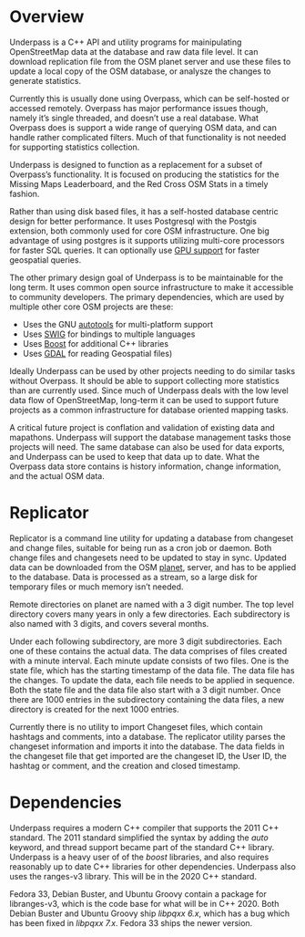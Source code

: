 # Overview

Underpass is a C++ API and utility programs for mainipulating
OpenStreetMap data at the database and raw data file level. It can
download replication file from the OSM planet server and use these
files to update a local copy of the OSM database, or analysze the
changes to generate statistics.

Currently this is usually done using Overpass, which can be
self-hosted or accessed remotely. Overpass has major performance
issues though, namely it’s single threaded, and doesn’t use a real
database. What Overpass does is support a wide range of querying OSM
data, and can handle rather complicated filters. Much of that
functionality is not needed for supporting statistics collection.

Underpass is designed to function as a replacement for a subset of
Overpass’s functionality. It is focused on producing the statistics
for the Missing Maps Leaderboard, and the Red Cross OSM Stats in a
timely fashion. 

Rather than using disk based files, it has a self-hosted database
centric design for better performance. It uses Postgresql with the
Postgis extension, both commonly used for core OSM infrastructure. One
big advantage of using postgres is it supports utilizing multi-core
processors for faster SQL queries. It can optionally use [GPU
support](https://heterodb.github.io/pg-strom/) for faster geospatial
queries. 

The other primary design goal of Underpass is to be maintainable for
the long term. It uses common open source infrastructure to make it
accessible to community developers. The primary dependencies, which
are used by multiple other core OSM projects are these:

* Uses the GNU [autotools](https://www.gnu.org/software/automake/manual/html_node/Autotools-Introduction.html) for multi-platform support
* Uses [SWIG](http://www.swig.org/) for bindings to multiple languages
* Uses [Boost](https://www.boost.org/) for additional C++ libraries
* Uses [GDAL](https://www.gdal.org) for reading Geospatial files)

Ideally Underpass can be used by other projects needing to do similar
tasks without Overpass. It should be able to support collecting more
statistics than are currently used. Since much of Underpass deals with
the low level data flow of OpenStreetMap, long-term it can be used to
support future projects as a common infrastructure for database
oriented mapping tasks. 

A critical future project is conflation and validation of existing
data and mapathons. Underpass will support the database management
tasks those projects will need. The same database can also be used for
data exports, and Underpass can be used to keep that data up to
date. What the Overpass data store contains is history information,
change information, and the actual OSM data. 


# Replicator

Replicator is a command line utility for updating a database from
changeset and change files, suitable for being run as a cron job or
daemon. Both change files and changesets need to be updated to stay in
sync. Updated data can be downloaded from the OSM
[planet](https://planet.openstreetmap.org), server, and has to be
applied to the database. Data is processed as a stream, so a large
disk for temporary files or much memory isn’t needed.

Remote directories on planet are named with a 3 digit number. The top
level directory covers many years in only a few directories. Each
subdirectory is also named with 3 digits, and covers several months. 

Under each following subdirectory, are more 3 digit
subdirectories. Each one of these contains the actual data. The data
comprises of files created with a minute interval. Each minute update
consists of two files. One is the state file, which has the starting
timestamp of the data file. The data file has the changes. To update
the data, each file needs to be applied in sequence. Both the state
file and the data file also start with a 3 digit number. Once there
are 1000 entries in the subdirectory containing the data files, a new
directory is created for the next 1000 entries. 

Currently there is no utility to import Changeset files, which contain
hashtags and comments, into a database. The replicator utility parses
the changeset information and imports it into the database. The data
fields in the changeset file that get imported are the changeset ID,
the User ID, the hashtag or comment, and the creation and closed
timestamp. 

# Dependencies

Underpass requires a modern C++ compiler that supports the 2011 C++
standard. The 2011 standard simplified the syntax by adding the *auto*
keyword, and thread support became part of the standard C++
library. Underpass is a heavy user of of the *boost* libraries, and
also requires reasonably up to date C++ libraries for other
dependencies. Underpass also uses the ranges-v3 library. This will be
in the 2020 C++ standard.

Fedora 33, Debian Buster, and Ubuntu Groovy contain a package for
libranges-v3, which is the code base for what will be in
C++ 2020. Both Debian Buster and Ubuntu Groovy ship *libpqxx 6.x*,
which has a bug which has been fixed in *libpqxx 7.x*. Fedora 33 ships
the newer version.

